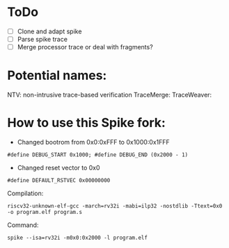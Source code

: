 # ToDo
- [ ] Clone and adapt spike
- [ ] Parse spike trace
- [ ] Merge processor trace or deal with fragments?
# Potential names:
NTV: non-intrusive trace-based verification
TraceMerge:
TraceWeaver:
# How to use this Spike fork:
- Changed bootrom from 0x0:0xFFF to 0x1000:0x1FFF

`#define DEBUG_START 0x1000; #define DEBUG_END (0x2000 - 1)`

- Changed reset vector to 0x0

`#define DEFAULT_RSTVEC 0x00000000`

Compilation:

`riscv32-unknown-elf-gcc -march=rv32i -mabi=ilp32 -nostdlib -Ttext=0x0 -o program.elf program.s`

Command:

`spike --isa=rv32i -m0x0:0x2000 -l program.elf`

